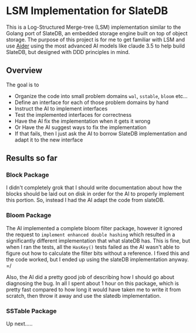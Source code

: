 # LSM Implementation for SlateDB

This is a Log-Structured Merge-tree (LSM) implementation similar to the Golang port of SlateDB, 
an embedded storage engine built on top of object storage. The purpose of this project is for me to
get familiar with LSM and use [Aider](https://aider.chat/) using the most advanced AI models like
claude 3.5 to help build SlateDB, but designed with DDD principles in mind.

## Overview

The goal is to
- Organize the code into small problem domains `wal`, `sstable`, `bloom` etc...
- Define an interface for each of those problem domains by hand
- Instruct the AI to implement interfaces
- Test the implemented interfaces for correctness
- Have the AI fix the implementation when it gets it wrong
- Or Have the AI suggest ways to fix the implementation
- If that fails, then I just ask the AI to borrow SlateDB implementation and adapt it to the new interface

## Results so far

### Block Package
I didn't completely grok that I should write documentation about how the blocks should be laid out on
disk in order for the AI to properly implement this portion. So, instead I had the AI adapt the code from
slateDB.

### Bloom Package
The AI implemented a complete bloom filter package, however it ignored the request to 
`implement enhanced double hashing` which resulted in a significantly different implementation
that what slateDB has. This is fine, but when I ran the tests, all the `HasKey()` tests failed as
the AI wasn't able to figure out how to calculate the filter bits without a reference. I fixed this
and the code worked, but I ended up using the slateDB implementation anyway. =/

Also, the AI did a pretty good job of describing how I should go about diagnosing the bug. In
all I spent about 1 hour on this package, which is pretty fast compared to how long it would have
taken me to write it from scratch, then throw it away and use the slatedb implementation.

### SSTable Package
Up next.....
